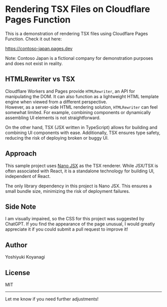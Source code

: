 # Rendering TSX Files on Cloudflare Pages Function

This is a demonstration of rendering TSX files using Cloudflare Pages Function. Check it out here:  

https://contoso-japan.pages.dev  

Note: Contoso Japan is a fictional company for demonstration purposes and does not exist in reality.

## HTMLRewriter vs TSX

Cloudflare Workers and Pages provide `HTMLRewriter`, an API for manipulating the DOM. It can also function as a lightweight HTML template engine when viewed from a different perspective.  
However, as a server-side HTML rendering solution, `HTMLRewriter` can feel somewhat limited. For example, combining components or dynamically assembling UI elements is not straightforward.  

On the other hand, TSX (JSX written in TypeScript) allows for building and combining UI components with ease. Additionally, TSX ensures type safety, reducing the risk of deploying broken or buggy UI.

## Approach

This sample project uses [Nano JSX](https://nanojsx.io) as the TSX renderer. While JSX/TSX is often associated with React, it is a standalone technology for building UI, independent of React.  

The only library dependency in this project is Nano JSX. This ensures a small bundle size, minimizing the risk of deployment failures.

## Side Note

I am visually impaired, so the CSS for this project was suggested by ChatGPT. If you find the appearance of the page unusual, I would greatly appreciate it if you could submit a pull request to improve it!

## Author

Yoshiyuki Koyanagi

## License

MIT  

--- 

Let me know if you need further adjustments!
